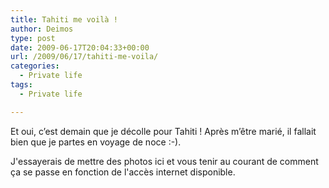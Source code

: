 ```yaml
---
title: Tahiti me voilà !
author: Deimos
type: post
date: 2009-06-17T20:04:33+00:00
url: /2009/06/17/tahiti-me-voila/
categories:
  - Private life
tags:
  - Private life

---
```


Et oui, c’est demain que je décolle pour Tahiti ! Après m’être marié, il fallait bien que je partes en voyage de noce :-).

J'essayerais de mettre des photos ici et vous tenir au courant de comment ça se passe en fonction de l'accès internet disponible.
